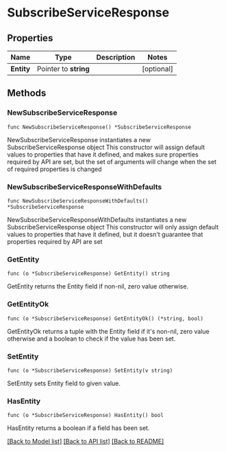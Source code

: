# SubscribeServiceResponse

## Properties

Name | Type | Description | Notes
------------ | ------------- | ------------- | -------------
**Entity** | Pointer to **string** |  | [optional] 

## Methods

### NewSubscribeServiceResponse

`func NewSubscribeServiceResponse() *SubscribeServiceResponse`

NewSubscribeServiceResponse instantiates a new SubscribeServiceResponse object
This constructor will assign default values to properties that have it defined,
and makes sure properties required by API are set, but the set of arguments
will change when the set of required properties is changed

### NewSubscribeServiceResponseWithDefaults

`func NewSubscribeServiceResponseWithDefaults() *SubscribeServiceResponse`

NewSubscribeServiceResponseWithDefaults instantiates a new SubscribeServiceResponse object
This constructor will only assign default values to properties that have it defined,
but it doesn't guarantee that properties required by API are set

### GetEntity

`func (o *SubscribeServiceResponse) GetEntity() string`

GetEntity returns the Entity field if non-nil, zero value otherwise.

### GetEntityOk

`func (o *SubscribeServiceResponse) GetEntityOk() (*string, bool)`

GetEntityOk returns a tuple with the Entity field if it's non-nil, zero value otherwise
and a boolean to check if the value has been set.

### SetEntity

`func (o *SubscribeServiceResponse) SetEntity(v string)`

SetEntity sets Entity field to given value.

### HasEntity

`func (o *SubscribeServiceResponse) HasEntity() bool`

HasEntity returns a boolean if a field has been set.


[[Back to Model list]](../README.md#documentation-for-models) [[Back to API list]](../README.md#documentation-for-api-endpoints) [[Back to README]](../README.md)


